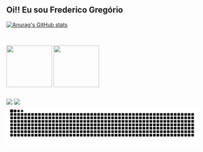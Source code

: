 ## Oi!! Eu sou Frederico Gregório
[![Anurag's GitHub stats](https://github-readme-stats.vercel.app/api?username=FredGregorio&show_icons=true&theme=highcontrast)](https://github.com/FredGregorio/github-readme-stats)
##

<div style="display: inline_block"><br> 
  <img align="center" height="110" width="120" src="https://cdn.jsdelivr.net/gh/devicons/devicon@latest/icons/java/java-original-wordmark.svg" />
  <img align="center" height="110" width="120" src="https://static-00.iconduck.com/assets.00/file-type-light-systemverilog-icon-512x512-n6etzhly.png" />
</div>

##
<div> 
  <a href="https://www.instagram.com/fred.engcomp?utm_source=ig_web_button_share_sheet&igsh=ZDNlZDc0MzIxNw==" target="_blank"><img src="https://img.shields.io/badge/-Instagram-%23E4405F?style=for-the-badge&logo=instagram&logoColor=white" target="_blank"></a>
  <a href="https://www.linkedin.com/in/frederico-greg%C3%B3rio-emidio/" target="_blank"><img src="https://img.shields.io/badge/-LinkedIn-%230077B5?style=for-the-badge&logo=linkedin&logoColor=white" target="_blank"></a> 
  
</div>

<picture align="center">
  <source media="(prefers-color-scheme: dark)" srcset="https://raw.githubusercontent.com/FredGregorio/FredGregorio/output/github-contribution-grid-snake-dark.svg">
  <source media="(prefers-color-scheme: light)" srcset="https://raw.githubusercontent.com/FredGregorio/FredGregorio/output/github-contribution-grid-snake-dark.svg">
  <img align="center" alt="github contribution grid snake animation" src="https://raw.githubusercontent.com/FredGregorio/FredGregorio/output/github-contribution-grid-snake.svg">
</picture>







